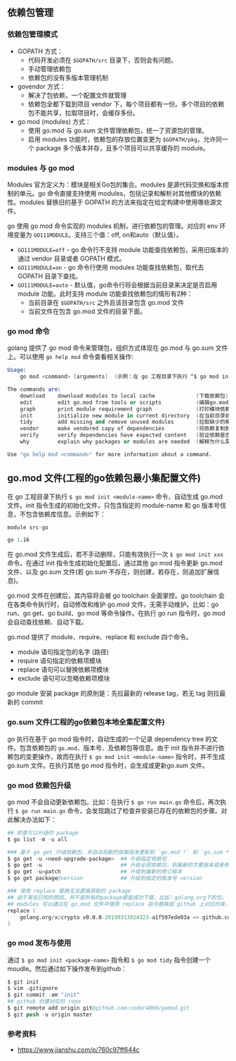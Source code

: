 
## 依赖包管理

### 依赖包管理模式
- GOPATH 方式：
    * 代码开发必须在 `$GOPATH/src` 目录下，否则会有问题。
    * 手动管理依赖包
    * 依赖包的没有多版本管理机制
- govendor 方式：
    * 解决了包依赖，一个配置文件就管理
    * 依赖包全都下载到项目 vendor 下，每个项目都有一份。多个项目的依赖包不能共享，拉取项目时，会缓存多份。
- go mod (modules) 方式：
    * 使用 go.mod 与 go.sum 文件管理依赖包，统一了资源包的管理。
    * 启用 modules 功能时，依赖包的存放位置变更为 `$GOPATH/pkg`，允许同一个 package 多个版本并存，且多个项目可以共享缓存的 module。

### modules 与 go mod
Modules 官方定义为：模块是相关Go包的集合。modules 是源代码交换和版本控制的单元。go 命令直接支持使用 modules，包括记录和解析对其他模块的依赖性。modules 替换旧的基于 GOPATH 的方法来指定在给定构建中使用哪些源文件。

go 使用 go mod 命令实现的 modules 机制，进行依赖包的管理。对应的 env 环境变量为 `GO111MODULE`。支持三个值：off, on和auto（默认值）。

- `GO111MODULE=off` - go 命令行不支持 module 功能查找依赖包，采用旧版本的通过 vendor 目录或者 GOPATH 模式。
- `GO111MODULE=on` - go 命令行使用 modules 功能查找依赖包，取代去 GOPATH 目录下查找。
- `GO111MODULE=auto` - 默认值，go命令行将会根据当前目录来决定是否启用 module 功能。此时支持 module 功能查找依赖包的情形有2种：
    * 当前目录在 `$GOPATH/src` 之外且该目录包含 go.mod 文件
    * 当前文件在包含 go.mod 文件的目录下面。

### go mod 命令
golang 提供了 go mod 命令来管理包，组织方式体现在 go.mod 与 go.sum 文件上。可以使用 `go help mod` 命令查看相关操作:

``` s
Usage:
	go mod <command> [arguments]  (示例：在 go 工程目录下执行 “$ go mod init <module-name>” 命令，自动生成 go.mod 文件)

The commands are:
	download    download modules to local cache             (下载依赖包)
	edit        edit go.mod from tools or scripts           (编辑go.mod，常用指令)
	graph       print module requirement graph              (打印模块依赖图)
	init        initialize new module in current directory  (在当前目录初始化mod，若不删除go.mod，只能有效执行一次，常用指令）
	tidy        add missing and remove unused modules       (拉取缺少的模块，移除不用的模块，常用指令)
	vendor      make vendored copy of dependencies          (将依赖复制到vendor下)
	verify      verify dependencies have expected content   (验证依赖是否正确）
	why         explain why packages or modules are needed  (解释为什么需要依赖)

Use "go help mod <command>" for more information about a command.
```

## go.mod 文件(工程的go依赖包最小集配置文件)
在 go 工程目录下执行 `$ go mod init <module-name>` 命令，自动生成 go.mod 文件。init 指令生成的初始化文件，只包含指定的 module-name 和 go 版本号信息，不包含依赖库信息。示例如下：

```s
module src-go

go 1.16
```

在 go.mod 文件生成后，若不手动删除，只能有效执行一次 `$ go mod init xxx` 命令。在通过 init 指令生成初始化配置后，通过其他 go mod 指令更新 go.mod 文件、以及 go.sum 文件(若 go.sum 不存在，则创建，若存在，则追加扩展信息)。

go.mod 文件在创建后，其内容将会被 go toolchain 全面掌控。go toolchain 会在各类命令执行时，自动修改和维护 go.mod 文件，无需手动维护。比如：go run、go get、go build、go mod 等命令操作。在执行 go run 指令时，go mod 会自动查找依赖、自动下载。

go.mod 提供了 module、require、replace 和 exclude 四个命令。

- module 语句指定包的名字 (路径)
- require 语句指定的依赖项模块
- replace 语句可以替换依赖项模块
- exclude 语句可以忽略依赖项模块

go module 安装 package 的原則是：先拉最新的 release tag，若无 tag 则拉最新的 commit

### go.sum 文件(工程的go依赖包本地全集配置文件)
go 执行在基于 go mod 指令时，自动生成的一个记录 dependency tree 的文件。包含依赖包的 `go.mod`、版本号、及依赖包等信息。由于 init 指令并不进行依赖包的变更操作，故而在执行 `$ go mod init <module-name>` 指令时，并不生成 go.sum 文件。在执行其他 go mod 指令时，会生成或更新go.sum 文件。

### go mod 依赖包升级
go mod 不会自动更新依赖包。比如：在执行 `$ go run main.go` 命令后，再次执行 `$ go run main.go` 命令，会发现跳过了检查并安装已存在的依赖包的步骤。对此解决办法如下：

```s
## 检查可以升级的 package
$ go list -m -u all

### 基于 go get 升级依赖包，并自动将新的依赖版本更新到 `go.mod *` 和 `go.sum *`，此时 go.sum 中会同时存在依赖包的多个版本信息
$ go get -u <need-upgrade-package>  ## 升级指定依赖包
$ go get -u                         ## 升级全部依赖包，到最新的次要版本或者修订版本(x.y.z, z是修订版本号，y是次要版本号)
$ go get -u=patch                   ## 升级到最新的修订版本
$ go get package@version            ## 升级到指定的版本号 version

### 使用 replace 替换无法直接获取的 package
## 由于某些已知的原因，并不是所有的package都能成功下载，比如：golang.org下的包。
## modules 可以通过在 go.mod 文件中使用 replace 指令替换成 github 上对应的库，比如：
replace (
    golang.org/x/crypto v0.0.0-20190313024323-a1f597ede03a => github.com/golang/crypto v0.0.0-20190313024323-a1f597ede03a
)
```

### go mod 发布与使用
通过 `$ go mod init <package-name>` 指令和 `$ go mod tidy` 指令创建一个 moudle。然后通过如下操作发布到github：

```s
$ git init
$ vim .gitignore
$ git commit -am "init"
## github 创建对应的 repo
$ git remote add origin git@github.com:coder4869/gomod.git
$ git push -u origin master
```


### 参考资料
- https://www.jianshu.com/p/760c97ff644c

